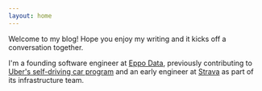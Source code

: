 ```yaml
---
layout: home
---
```


Welcome to my blog! Hope you enjoy my writing and it kicks off a conversation together.

I'm a founding software engineer at [Eppo Data](https://www.geteppo.com), 
previously contributing to [Uber's self-driving car program](https://www.uber.com/blog/machine-learning-model-life-cycle-version-control/) and an early engineer at [Strava](htts://www.strava.com) as part of its infrastructure team.
